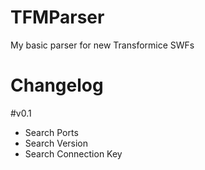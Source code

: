 # TFMParser
My basic parser for new Transformice SWFs

# Changelog
#v0.1
 - Search Ports
 - Search Version
 - Search Connection Key
